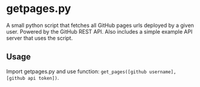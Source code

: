 # getpages.py

A small python script that fetches all GitHub pages urls deployed by a given user. Powered by the GitHub REST API. Also includes a simple example API server that uses the script. 

## Usage
Import getpages.py and use function: `get_pages([github username], [github api token])`.